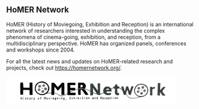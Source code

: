 ## HoMER Network

HoMER (History of Moviegoing, Exhibition and Reception) is an international network of researchers interested in understanding the complex phenomena of cinema-going, exhibition, and reception, from a multidisciplinary perspective. HoMER has organized panels, conferences and workshops since 2004.

For all the latest news and updates on HoMER-related research and projects, check out https://homernetwork.org/.

<p float="left">
<img align="middle" src="./assets/homer.png" alt="HoMER Logo" width="90%">
</p>

